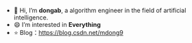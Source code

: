 - 👋 Hi, I’m **dongab**, a algorithm engineer in the field of artificial intelligence.
- 😄 I’m interested in **Everything**
- :star: Blog：https://blog.csdn.net/mdong9


<!--
**dongabing/dongabing** is a ✨ _special_ ✨ repository because its `README.md` (this file) appears on your GitHub profile.

Here are some ideas to get you started:

- 🔭 I’m currently working on ...
- 🌱 I’m currently learning ...
- 👯 I’m looking to collaborate on ...
- 🤔 I’m looking for help with ...
- 💬 Ask me about ...
- 📫 How to reach me: ...
- 😄 Pronouns: ...
- ⚡ Fun fact: ...
-->


